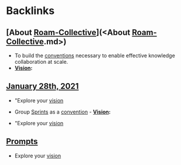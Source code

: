 
# Backlinks
## [About [Roam-Collective](<Roam-Collective.md>)](<About [Roam-Collective](<Roam-Collective.md>).md>)
- To build the [conventions](<conventions.md>) necessary to enable effective knowledge collaboration at scale.
- **[Vision](<Vision.md>):**

## [January 28th, 2021](<January 28th, 2021.md>)
- "Explore your [vision]([Vision](<Vision.md>))

- Group [Sprints](<Sprints.md>) as a [convention]([Conventions](<Conventions.md>))
                    - **[Vision](<Vision.md>):**

- "Explore your [vision]([Vision](<Vision.md>))

## [Prompts](<Prompts.md>)
- Explore your [vision]([Vision](<Vision.md>))

